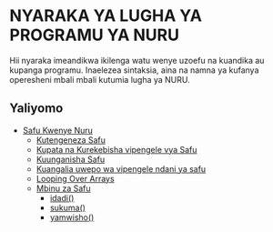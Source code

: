 # NYARAKA YA LUGHA YA PROGRAMU YA NURU

Hii nyaraka imeandikwa ikilenga watu wenye uzoefu na kuandika au kupanga programu. Inaelezea sintaksia, aina na namna ya kufanya operesheni mbali mbali kutumia lugha ya NURU.

## Yaliyomo

- [Safu Kwenye Nuru](arrays.md#arrays-in-nuru)
    - [Kutengeneza Safu](arrays.md#creating-arrays)
    - [Kupata na Kurekebisha vipengele vya Safu](arrays.md#accessing-and-modifying-array-elements)
    - [Kuunganisha Safu](arrays.md#concatenating-arrays)
    - [Kuangalia uwepo wa vipengele ndani ya safu](arrays.md#checking-for-array-membership)
    - [Looping Over Arrays](arrays.md#looping-over-arrays)
    - [Mbinu za Safu](arrays.md#array-methods)
        - [idadi()](arrays.md#idadi())
        - [sukuma()](arrays.md#sukuma())
        - [yamwisho()](arrays.md#yamwisho())
